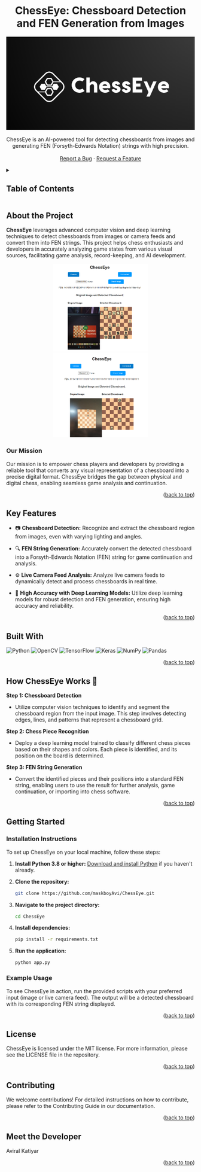 <a name="readme-top"></a>

<!-- PROJECT LOGO -->
<br />
<h1 align="center">ChessEye: Chessboard Detection and FEN Generation from Images</h1>
<div align="center">
  <a href="https://github.com/maskboyAvi/ChessEye">
    <img src="assets/logo.png" alt="ChessEye Logo">
  </a>
  <p>
    ChessEye is an AI-powered tool for detecting chessboards from images and generating FEN (Forsyth-Edwards Notation) strings with high precision.
  <br />
    <br />
    <a href="https://github.com/maskboyAvi/ChessEye/issues">Report a Bug</a>
    ·
    <a href="https://github.com/maskboyAvi/ChessEye/issues">Request a Feature</a>
  </p>
</div>

<!-- TABLE OF CONTENTS -->
<details>
  <summary><h2> Table of Contents </h2></summary>
  <ol>
    <li>
      <a href="#abouttheproject"> About The Project </a>
      <ul>
        <li><a href="#mission"> Mission </a></li>
        <li><a href="#valueproposition"> Value Proposition </a></li>
      </ul>
    </li>
    <li><a href="#keyfeatures">Key Features</a></li>
    <li><a href="#builtwith">Built With</a></li>
    <li><a href="#howitworks">How It Works</a></li>
    <li>
      <a href="#gettingstarted">Getting Started</a>
      <ul>
        <li><a href="#installation">Installation Instructions</a></li>
        <li><a href="#example">Example Usage</a></li>
      </ul>
    </li>
    <li><a href="#license">License</a></li>
    <li><a href="#contributing">Contributing</a></li>
    <li><a href="#team">Team Members</a></li>
  </ol>
</details>

<h2 id="abouttheproject"> About the Project </h2>

**ChessEye** leverages advanced computer vision and deep learning techniques to detect chessboards from images or camera feeds and convert them into FEN strings. This project helps chess enthusiasts and developers in accurately analyzing game states from various visual sources, facilitating game analysis, record-keeping, and AI development.

<p align="center">
  <img src="assets/ss1.png" alt="ChessEye Camera" style="width: 50%; height: auto;">
  <img src="assets/ss2.png" alt="ChessEye Screenshot" style="width: 50%; height: auto;">
</p>


<h3 id="mission"> Our Mission </h3>

Our mission is to empower chess players and developers by providing a reliable tool that converts any visual representation of a chessboard into a precise digital format. ChessEye bridges the gap between physical and digital chess, enabling seamless game analysis and continuation.

<p align="right">(<a href="#readme-top">back to top</a>)</p>

<h2 id="keyfeatures"> Key Features </h2>

- 📷 **Chessboard Detection:** Recognize and extract the chessboard region from images, even with varying lighting and angles.
  
- 🔍 **FEN String Generation:** Accurately convert the detected chessboard into a Forsyth-Edwards Notation (FEN) string for game continuation and analysis.

- ⚙️ **Live Camera Feed Analysis:** Analyze live camera feeds to dynamically detect and process chessboards in real time.

- 🎯 **High Accuracy with Deep Learning Models:** Utilize deep learning models for robust detection and FEN generation, ensuring high accuracy and reliability.

<p align="right">(<a href="#readme-top">back to top</a>)</p>

<h2 id="builtwith"> Built With </h2>

![Python](https://img.shields.io/badge/python-3670A0?style=for-the-badge&logo=python&logoColor=ffdd54) ![OpenCV](https://img.shields.io/badge/opencv-%23white.svg?style=for-the-badge&logo=opencv&logoColor=white) ![TensorFlow](https://img.shields.io/badge/TensorFlow-%23FF6F00.svg?style=for-the-badge&logo=TensorFlow&logoColor=white) ![Keras](https://img.shields.io/badge/Keras-%23D00000.svg?style=for-the-badge&logo=Keras&logoColor=white) ![NumPy](https://img.shields.io/badge/numpy-%23013243.svg?style=for-the-badge&logo=numpy&logoColor=white) ![Pandas](https://img.shields.io/badge/pandas-%23150458.svg?style=for-the-badge&logo=pandas&logoColor=white)

<p align="right">(<a href="#readme-top">back to top</a>)</p>

<h2 id="howitworks"> How ChessEye Works 🤔 </h2>

**Step 1: Chessboard Detection**
- Utilize computer vision techniques to identify and segment the chessboard region from the input image. This step involves detecting edges, lines, and patterns that represent a chessboard grid.

**Step 2: Chess Piece Recognition**
- Deploy a deep learning model trained to classify different chess pieces based on their shapes and colors. Each piece is identified, and its position on the board is determined.

**Step 3: FEN String Generation**
- Convert the identified pieces and their positions into a standard FEN string, enabling users to use the result for further analysis, game continuation, or importing into chess software.

<p align="right">(<a href="#readme-top">back to top</a>)</p>

<h2 id="gettingstarted"> Getting Started </h2>

<h3 id="installation"> Installation Instructions </h3>

To set up ChessEye on your local machine, follow these steps:

1. **Install Python 3.8 or higher:** [Download and install Python](https://www.python.org/downloads/) if you haven't already.

2. **Clone the repository:**

   ```bash
   git clone https://github.com/maskboyAvi/ChessEye.git
    ```
3. **Navigate to the project directory:**
    ```bash
    cd ChessEye
    ```
4. **Install dependencies:**
    ```bash
    pip install -r requirements.txt
    ```
5. **Run the application:**
    ```bash
    python app.py
    ```
<h3 id="example"> Example Usage </h3>
To see ChessEye in action, run the provided scripts with your preferred input (image or live camera feed). The output will be a detected chessboard with its corresponding FEN string displayed.

<p align="right">(<a href="#readme-top">back to top</a>)</p> <h2 id="license"> License </h2>
ChessEye is licensed under the MIT license. For more information, please see the LICENSE file in the repository.

<p align="right">(<a href="#readme-top">back to top</a>)</p> <h2 id="contributing"> Contributing </h2>
We welcome contributions! For detailed instructions on how to contribute, please refer to the Contributing Guide in our documentation.

<p align="right">(<a href="#readme-top">back to top</a>)</p> <h2 id="team"> Meet the Developer </h2>
Aviral Katiyar
<p align="right">(<a href="#readme-top">back to top</a>)</p>






